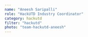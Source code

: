 ```yaml
---
name: "Aneesh Saripalli"
role: "HackUTD Industry Coordinator"
category: hackutd
filter: "hackutd"
photo: "team-hackutd-aneesh"
---
```

